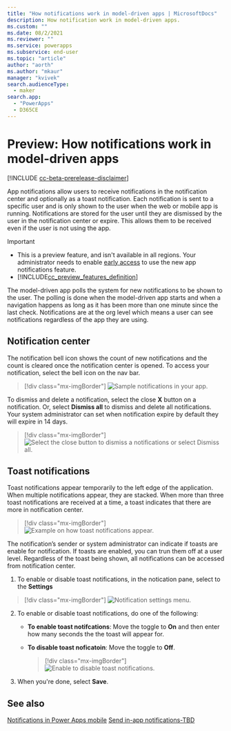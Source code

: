```yaml
---
title: "How notifications work in model-driven apps | MicrosoftDocs"
description: How notification work in model-driven apps.
ms.custom: ""
ms.date: 08/2/2021
ms.reviewer: ""
ms.service: powerapps
ms.subservice: end-user
ms.topic: "article"
author: "aorth"
ms.author: "mkaur"
manager: "kvivek"
search.audienceType: 
  - maker
search.app: 
  - "PowerApps"
  - D365CE
---
```


# Preview: How notifications work in model-driven apps 

[!INCLUDE [cc-beta-prerelease-disclaimer](../includes/cc-beta-prerelease-disclaimer.md)]

App notifications allow users to receive notifications in the notification center and optionally as a toast notification. Each notification is sent to a specific user and is only shown to the user when the web or mobile app is running. Notifications are stored for the user until they are dismissed by the user in the notification center or expire. This allows them to be received even if the user is not using the app.  

> [!IMPORTANT]
> - This is a preview feature, and isn't available in all regions. Your administrator needs to enable [early access](/power-platform/admin/opt-in-early-access-updates) to use the new app notifications feature.
> - [!INCLUDE[cc_preview_features_definition](../includes/cc-preview-features-definition.md)]

The model-driven app polls the system for new notifications to be shown to the user.  The polling is done when the model-driven app starts and when a navigation happens as long as it has been more than one minute since the last check.  Notifications are at the org level which means a user can see notifications regardless of the app they are using.

## Notification center

The notification bell icon shows the count of new notifications and the count is cleared once the notification center is opened. To access your notification, select the bell icon on the nav bar. 


 > [!div class="mx-imgBorder"] 
 > ![Sample notifications in your app.](media/notifications-bell.png)  


To dismiss and delete a notification, select the close **X** button on a notification. Or, select **Dismiss all** to dismiss and delete all notifications. Your system administrator can set when notification expire by default they will expire in 14 days.

 > [!div class="mx-imgBorder"] 
 > ![Select the close button to dismiss a notifications or select Dismiss all.](media/notifications-dismiss.png)  


## Toast notifications

Toast notifications appear temporarily to the left edge of the application. When multiple notifications appear, they are stacked. When more than three toast notifications are received at a time, a toast indicates that there are more in notification center.

> [!div class="mx-imgBorder"] 
> ![Example on how toast notifications appear.](media/notifications-toast.png)  


The notification’s sender or system administrator can indicate if toasts are enable for notification. If toasts are enabled, you can trun them off at a user level. Regardless of the toast being shown, all notifications can be accessed from notification center.


1. To enable or disable toast notifications, in the notication pane, select to the **Settings** 

 > [!div class="mx-imgBorder"] 
 > ![Notification settings menu.](media/notifications-settings.png)  

2. To enable or disable toast notifications, do one of the following:

    - **To enable toast notifcations**: Move the toggle to **On** and then enter how many seconds the the toast will appear for. 
    - **To disable toast noficatoin**: Move the toggle to **Off**.
   
       > [!div class="mx-imgBorder"] 
       > ![Enable to disable toast notifications.](media/notifications-2.png)  
   
 3. When you're done, select **Save**.  



## See also

[Notifications in Power Apps mobile](../mobile/mobile-notifications.md)
[Send in-app notifications-TBD](../maker/model-driven-apps/send-in-app-notifications.md)
